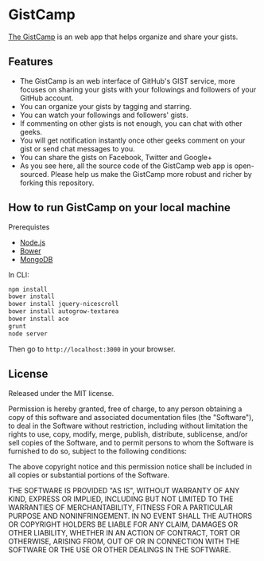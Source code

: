 # GistCamp #
[The GistCamp](http://gistcamp.nodejitsu.com) is an web app that helps organize and share your gists.

## Features
* The GistCamp is an web interface of GitHub's GIST service, more focuses on sharing your gists with your followings and followers of your GitHub account.
* You can organize your gists by tagging and starring.
* You can watch your followings and followers' gists. 
* If commenting on other gists is not enough, you can chat with other geeks.
* You will get notification instantly once other geeks comment on your gist or send chat messages to you.
* You can share the gists on Facebook, Twitter and Google+
* As you see here, all the source code of the GistCamp web app is open-sourced. Please help us make the GistCamp more robust and richer by forking this repository.

## How to run GistCamp on your local machine
Prerequistes
* [Node.js](http://nodejs.org)
* [Bower](http://bower.io)
* [MongoDB](http://www.mongodb.org)

In CLI:
```bash
npm install
bower install
bower install jquery-nicescroll
bower install autogrow-textarea
bower install ace
grunt
node server
```

Then go to `http://localhost:3000` in your browser.

## License

Released under the MIT license.

Permission is hereby granted, free of charge, to any person obtaining a copy of
this software and associated documentation files (the "Software"), to deal in
the Software without restriction, including without limitation the rights to
use, copy, modify, merge, publish, distribute, sublicense, and/or sell copies of
the Software, and to permit persons to whom the Software is furnished to do so,
subject to the following conditions:

The above copyright notice and this permission notice shall be included in all
copies or substantial portions of the Software.

THE SOFTWARE IS PROVIDED "AS IS", WITHOUT WARRANTY OF ANY KIND, EXPRESS OR
IMPLIED, INCLUDING BUT NOT LIMITED TO THE WARRANTIES OF MERCHANTABILITY, FITNESS
FOR A PARTICULAR PURPOSE AND NONINFRINGEMENT. IN NO EVENT SHALL THE AUTHORS OR
COPYRIGHT HOLDERS BE LIABLE FOR ANY CLAIM, DAMAGES OR OTHER LIABILITY, WHETHER
IN AN ACTION OF CONTRACT, TORT OR OTHERWISE, ARISING FROM, OUT OF OR IN
CONNECTION WITH THE SOFTWARE OR THE USE OR OTHER DEALINGS IN THE SOFTWARE.



